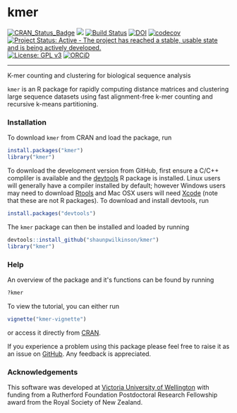 # kmer

[![CRAN_Status_Badge](http://www.r-pkg.org/badges/version/kmer)](https://cran.r-project.org/package=kmer)
[![](http://cranlogs.r-pkg.org/badges/grand-total/kmer)](https://cran.r-project.org/package=kmer)
[![Build Status](https://travis-ci.org/shaunpwilkinson/kmer.svg?branch=master)](https://travis-ci.org/shaunpwilkinson/kmer)
[![DOI](https://zenodo.org/badge/121723365.svg)](https://zenodo.org/badge/latestdoi/121723365)
[![codecov](https://codecov.io/github/shaunpwilkinson/kmer/branch/master/graphs/badge.svg)](https://codecov.io/github/shaunpwilkinson/kmer)
[![Project Status: Active - The project has reached a stable, usable state and is being actively developed.](http://www.repostatus.org/badges/latest/active.svg)](http://www.repostatus.org/#active)
[![License: GPL v3](https://img.shields.io/badge/License-GPL%20v3-blue.svg)](http://www.gnu.org/licenses/gpl-3.0)
[![ORCiD](https://img.shields.io/badge/ORCiD-0000--0002--7332--7931-brightgreen.svg)](http://orcid.org/0000-0002-7332-7931)

--------------------------------------------------------------------------------
K-mer counting and clustering for biological sequence analysis  

`kmer` is an R package for rapidly computing distance matrices and 
clustering large sequence datasets using fast alignment-free k-mer counting and 
recursive k-means partitioning. 


### Installation

To download `kmer` from CRAN and load the package, run

```R
install.packages("kmer")
library("kmer")
```

To download the development version from 
GitHub, first ensure a C/C++ compliler is available and the 
[devtools](https://github.com/hadley/devtools) R package is installed. 
Linux users will generally have a compiler installed by default; 
however Windows users may need to download 
[Rtools](https://cran.r-project.org/bin/windows/Rtools/) and Mac 
OSX users will need [Xcode](https://developer.apple.com/xcode) 
(note that these are not R packages). 
To download and install devtools, run 

```R
install.packages("devtools")
``` 

The `kmer` package can then be installed and loaded by running

```R
devtools::install_github("shaunpwilkinson/kmer") 
library("kmer")
```

### Help

An overview of the package and it's functions can be found by running
```R
?kmer
```

To view the tutorial, you can either run
```R
vignette("kmer-vignette")
```
or access it directly from [CRAN](https://CRAN.R-project.org/package=kmer).

If you experience a problem using this package please feel free to
raise it as an issue on [GitHub](http://github.com/shaunpwilkinson/kmer/issues).
Any feedback is appreciated.

### Acknowledgements

This software was developed at 
[Victoria University of Wellington](http://www.victoria.ac.nz/) 
with funding from a Rutherford Foundation Postdoctoral Research Fellowship 
award from the Royal Society of New Zealand.
